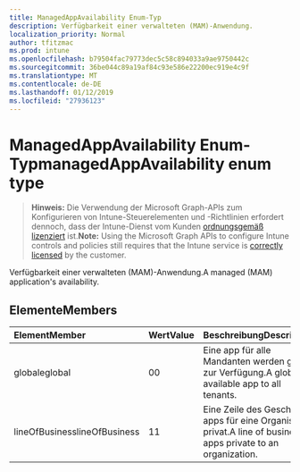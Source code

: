 ```yaml
---
title: ManagedAppAvailability Enum-Typ
description: Verfügbarkeit einer verwalteten (MAM)-Anwendung.
localization_priority: Normal
author: tfitzmac
ms.prod: intune
ms.openlocfilehash: b79504fac79773dec5c58c894033a9ae9750442c
ms.sourcegitcommit: 36be044c89a19af84c93e586e22200ec919e4c9f
ms.translationtype: MT
ms.contentlocale: de-DE
ms.lasthandoff: 01/12/2019
ms.locfileid: "27936123"
---
```

# <a name="managedappavailability-enum-type"></a><span data-ttu-id="c6447-103">ManagedAppAvailability Enum-Typ</span><span class="sxs-lookup"><span data-stu-id="c6447-103">managedAppAvailability enum type</span></span>

> <span data-ttu-id="c6447-104">**Hinweis:** Die Verwendung der Microsoft Graph-APIs zum Konfigurieren von Intune-Steuerelementen und -Richtlinien erfordert dennoch, dass der Intune-Dienst vom Kunden [ordnungsgemäß lizenziert](https://go.microsoft.com/fwlink/?linkid=839381) ist.</span><span class="sxs-lookup"><span data-stu-id="c6447-104">**Note:** Using the Microsoft Graph APIs to configure Intune controls and policies still requires that the Intune service is [correctly licensed](https://go.microsoft.com/fwlink/?linkid=839381) by the customer.</span></span>

<span data-ttu-id="c6447-105">Verfügbarkeit einer verwalteten (MAM)-Anwendung.</span><span class="sxs-lookup"><span data-stu-id="c6447-105">A managed (MAM) application's availability.</span></span>
## <a name="members"></a><span data-ttu-id="c6447-106">Elemente</span><span class="sxs-lookup"><span data-stu-id="c6447-106">Members</span></span>
|<span data-ttu-id="c6447-107">Element</span><span class="sxs-lookup"><span data-stu-id="c6447-107">Member</span></span>|<span data-ttu-id="c6447-108">Wert</span><span class="sxs-lookup"><span data-stu-id="c6447-108">Value</span></span>|<span data-ttu-id="c6447-109">Beschreibung</span><span class="sxs-lookup"><span data-stu-id="c6447-109">Description</span></span>|
|:---|:---|:---|
|<span data-ttu-id="c6447-110">globale</span><span class="sxs-lookup"><span data-stu-id="c6447-110">global</span></span>|<span data-ttu-id="c6447-111">0</span><span class="sxs-lookup"><span data-stu-id="c6447-111">0</span></span>|<span data-ttu-id="c6447-112">Eine app für alle Mandanten werden global zur Verfügung.</span><span class="sxs-lookup"><span data-stu-id="c6447-112">A globally available app to all tenants.</span></span>|
|<span data-ttu-id="c6447-113">lineOfBusiness</span><span class="sxs-lookup"><span data-stu-id="c6447-113">lineOfBusiness</span></span>|<span data-ttu-id="c6447-114">1</span><span class="sxs-lookup"><span data-stu-id="c6447-114">1</span></span>|<span data-ttu-id="c6447-115">Eine Zeile des Geschäfts-apps für eine Organisation privat.</span><span class="sxs-lookup"><span data-stu-id="c6447-115">A line of business apps private to an organization.</span></span>|



